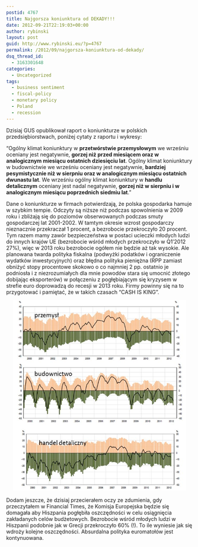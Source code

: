 ```yaml
---
postid: 4767
title: Najgorsza koniunktura od DEKADY!!!
date: 2012-09-21T22:19:03+00:00
author: rybinski
layout: post
guid: http://www.rybinski.eu/?p=4767
permalink: /2012/09/najgorsza-koniunktura-od-dekady/
dsq_thread_id:
  - 3163301648
categories:
  - Uncategorized
tags:
  - business sentiment
  - fiscal-policy
  - monetary policy
  - Poland
  - recession
---
```

Dzisiaj GUS opublikował raport o koniunkturze w polskich przedsiębiorstwach, poniżej cytaty z raportu i wykresy:

“Ogólny klimat koniunktury w **przetwórstwie przemysłowym** we wrześniu oceniany jest negatywnie, **gorzej niż przed miesiącem oraz w analogicznym miesiącu ostatnich dziesięciu lat**. Ogólny klimat koniunktury w budownictwie we wrześniu oceniany jest negatywnie, **bardziej pesymistycznie niż w sierpniu oraz w analogicznym miesiącu ostatnich dwunastu lat**. We wrześniu ogólny klimat koniunktury w **handlu detalicznym** oceniany jest nadal negatywnie, **gorzej niż w sierpniu i w analogicznym miesiącu poprzednich siedmiu lat**.”

Dane o koniunkturze w firmach potwierdzają, że polska gospodarka hamuje w szybkim tempie. Odczyty są niższe niż podczas spowolnienia w 2009 roku i zbliżają się do poziomów obserwowanych podczas smuty gospodarczej lat 2001-2002. W tamtym okresie wzrost gospodarczy nieznacznie przekraczał 1 procent, a bezrobocie przekroczyło 20 procent. Tym razem mamy zawór bezpieczeństwa w postaci ucieczki młodych ludzi do innych krajów UE (bezrobocie wśród młodych przekroczyło w Q1’2012 27%), więc w 2013 roku bezrobocie ogółem nie będzie aż tak wysokie. Ale planowana twarda polityka fiskalna (podwyżki podatków i ograniczenie wydatków inwestycyjnych) oraz błędna polityka pieniężna (RPP zamiast obniżyć stopy procentowe skokowo o co najmniej 2 pp. ostatnio je podniosła i z niezrozumiałych dla mnie powodów stara się umocnić złotego dobijając eksporterów) w połączeniu z pogłębiającym się kryzysem w strefie euro doprowadzą do recesji w 2013 roku. Firmy powinny się na to przygotować i pamiętać, że w takich czasach “CASH IS KING”.

<p style="text-align: center;">
  <a href="/uploads/2012/09/koniunktura_gus_wrzesien_20121.jpg"><img class="wp-image-4769 aligncenter" title="koniunktura_gus_wrzesien_2012" src="/uploads/2012/09/koniunktura_gus_wrzesien_20121.jpg" alt="" width="468" height="513" /></a>
</p>

<p style="text-align: left;">
  Dodam jeszcze, że dzisiaj przecierałem oczy ze zdumienia, gdy przeczytałem w Financial Times, że Komisja Europejska będzie się domagała aby Hiszpania pogłębiła oszczędności w celu osiągnięcia zakładanych celów budżetowych. Bezrobocie wśród młodych ludzi w Hiszpanii podobnie jak w Grecji przekroczyło 60% (!). To ile wyniesie jak się wdroży kolejne oszczędności. Absurdalna polityka euromatołów jest kontynuowana.
</p>
